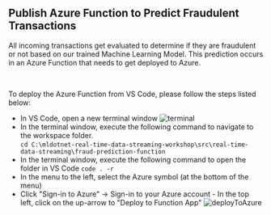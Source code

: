 ## Publish Azure Function to Predict Fraudulent Transactions
All incoming transactions get evaluated to determine if they are fraudulent or not based on our trained Machine Learning Model.
This prediction occurs in an Azure Function that needs to get deployed to Azure.

<br/>

To deploy the Azure Function from VS Code, please follow the steps listed below:

   - In VS Code, open a new terminal window ![terminal](https://github.com/aslotte/mldotnet-real-time-data-streaming-workshop/blob/master/instructions/images/vscode-open-terminal.png) </br> 
   - In the terminal window, execute the following command to navigate to the workspace folder.</br>`cd C:\mldotnet-real-time-data-streaming-workshop\src\real-time-data-streaming\fraud-prediction-function`
   - In the terminal window, execute the following command to open the folder in VS Code `code . -r`
   - In the menu to the left, select the Azure symbol (at the bottom of the menu)
   - Click "Sign-in to Azure" -> Sign-in to your Azure account
    - In the top left, click on the up-arrow to "Deploy to Function App"
![deployToAzure](https://github.com/aslotte/mldotnet-real-time-data-streaming-workshop/blob/master/instructions/images/publish-function-vs-code-publish.png)

